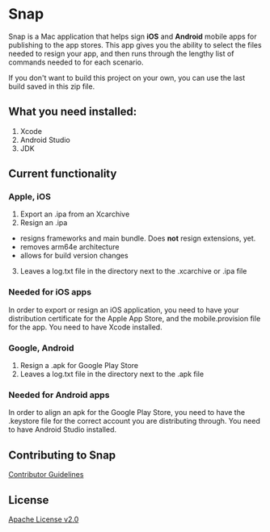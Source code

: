 # Snap

Snap is a Mac application that helps sign **iOS** and **Android** mobile apps for publishing to the app stores.  This app gives you the ability to select the files needed to resign your app, and then runs through the lengthy list of commands needed to for each scenario.

If you don't want to build this project on your own, you can use the last build saved in this zip file.

## What you need installed:
1. Xcode
2. Android Studio
3. JDK

## Current functionality
### Apple, iOS
1. Export an .ipa from an Xcarchive
2. Resign an .ipa
- resigns frameworks and main bundle.  Does **not** resign extensions, yet.
- removes arm64e architecture
- allows for build version changes
3. Leaves a log.txt file in the directory next to the .xcarchive or .ipa file

### Needed for iOS apps
In order to export or resign an iOS application, you need to have your distribution certificate for the Apple App Store, and the mobile.provision file for the app. You need to have Xcode installed.

### Google, Android
1. Resign a .apk for Google Play Store
2. Leaves a log.txt file in the directory next to the .apk file

### Needed for Android apps 
In order to align an apk for the Google Play Store, you need to have the .keystore file for the correct account you are distributing through.  You need to have Android Studio installed.

## Contributing to Snap

[Contributor Guidelines](./CONTRIBUTING.md)


## License

[Apache License v2.0](./LICENSE)
